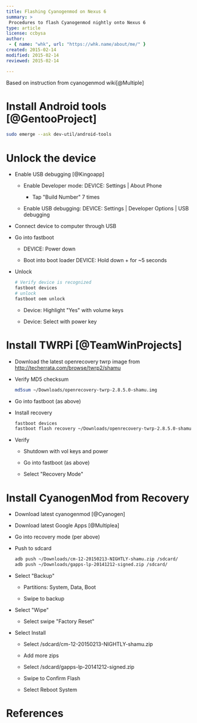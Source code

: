 ```yaml
---
title: Flashing Cyanogenmod on Nexus 6
summary: >
 Procedures to flash Cyanogenmod nightly onto Nexus 6
type: article
license: ccbysa
author:
 - { name: "whk", url: "https://whk.name/about/me/" }
created: 2015-02-14
modified: 2015-02-14
reviewed: 2015-02-14

---
```


Based on instruction from cyanogenmod wiki[@Multiple]


Install Android tools [@GentooProject]
============================================================

```bash
sudo emerge --ask dev-util/android-tools
```

Unlock the device
============================================================
* Enable USB debugging [@Kingoapp]
 
    * Enable Developer mode: DEVICE: Settings | About Phone

        * Tap "Build Number" 7 times

    * Enable USB debugging: DEVICE: Settings | Developer Options | USB debugging

* Connect device to computer through USB

* Go into fastboot

    * DEVICE: Power down

    * Boot into boot loader DEVICE: Hold down <VOL DOWN>+<POWER> for ~5 seconds

* Unlock

    ```bash
    # Verify device is recognized
    fastboot devices
    # unlock
    fastboot oem unlock
    ```
   
   * Device: Highlight "Yes" with volume keys

   * Device: Select with power key

Install TWRPi [@TeamWinProjects]
============================================================
* Download the latest openrecovery twrp image from <http://techerrata.com/browse/twrp2/shamu>

* Verify MD5 checksum

    ```bash
    md5sum ~/Downloads/openrecovery-twrp-2.8.5.0-shamu.img
    ```
* Go into fastboot (as above)

* Install recovery

    ```bash
    fastboot devices
    fastboot flash recovery ~/Downloads/openrecovery-twrp-2.8.5.0-shamu.img
    ```

* Verify

    * Shutdown with vol keys and power

    * Go into fastboot (as above)

    * Select "Recovery Mode" 

Install CyanogenMod from Recovery
============================================================

* Download latest cyanogenmod [@Cyanogen]

* Download latest Google Apps [@Multiplea]

* Go into recovery mode (per above)

* Push to sdcard

    ```bash
    adb push ~/Downloads/cm-12-20150213-NIGHTLY-shamu.zip /sdcard/
    adb push ~/Downloads/gapps-lp-20141212-signed.zip /sdcard/
    ```

* Select "Backup"

    * Partitions: System, Data, Boot

    * Swipe to backup

* Select "Wipe"

    * Select swipe "Factory Reset"

* Select Install

    * Select /sdcard/cm-12-20150213-NIGHTLY-shamu.zip

    * Add more zips

    * Select /sdcard/gapps-lp-20141212-signed.zip

    * Swipe to Confirm Flash

    * Select Reboot System

References
============================================================
